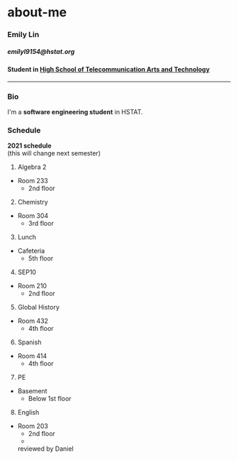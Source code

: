 # about-me

### Emily Lin 
##### _emilyl9154@hstat.org_
#### Student in [High School of Telecommunication Arts and Technology](https://www.hstat.org/)
---
### Bio
I'm a **software engineering student** in HSTAT.

### Schedule
**2021 schedule**  
(this will change next semester)
1. Algebra 2
* Room 233
  * 2nd floor
2. Chemistry
* Room 304
  * 3rd floor
3. Lunch
* Cafeteria
  * 5th floor
4. SEP10
* Room 210
  * 2nd floor
5. Global History
* Room 432
  * 4th floor
6. Spanish
* Room 414
  * 4th floor
7. PE
* Basement
  * Below 1st floor
8. English
* Room 203
  * 2nd floor
  * 
  reviewed by Daniel
